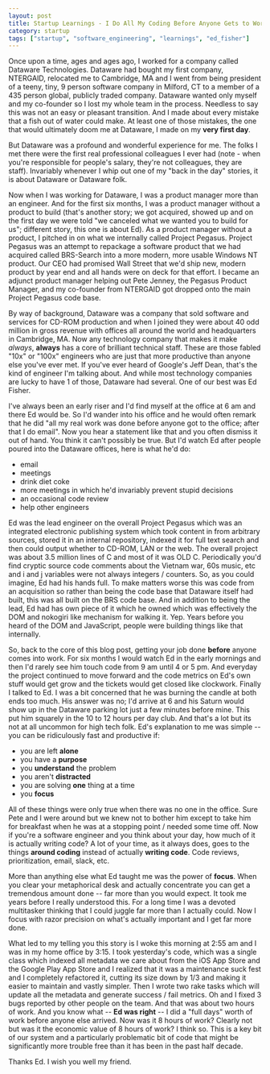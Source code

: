 ```yaml
---
layout: post
title: Startup Learnings - I Do All My Coding Before Anyone Gets to Work or What Ed Fisher Taught Me
category: startup
tags: ["startup", "software_engineering", "learnings", "ed_fisher"]
---
```

Once upon a time, ages and ages ago, I worked for a company called Dataware Technologies.  Dataware had bought my first company, NTERGAID, relocated me to Cambridge, MA and I went from being president of a teeny, tiny, 9 person software company in Milford, CT to a member of a 435 person global, publicly traded company.  Dataware wanted only myself and my co-founder so I lost my whole team in the process.  Needless to say this was not an easy or pleasant transition.  And I made about every mistake that a fish out of water could make.  At least one of those mistakes, the one that would ultimately doom me at Dataware, I made on my **very first day**.  

But Dataware was a profound and wonderful experience for me.  The folks I met there were the first real professional colleagues I ever had (note - when you're responsible for people's salary, they're not colleagues, they are staff).  Invariably whenever I whip out one of my "back in the day" stories, it is about Dataware or Dataware folk. 

Now when I was working for Dataware, I was a product manager more than an engineer.  And for the first six months, I was a product manager without a product to build (that's another story; we got acquired, showed up and on the first day we were told "we canceled what we wanted you to build for us"; different story, this one is about Ed).  As a product manager without a product, I pitched in on what we internally called Project Pegasus.  Project Pegasus was an attempt to repackage a software product that we had acquired called BRS-Search into a more modern, more usable Windows NT product.  Our CEO had promised Wall Street that we'd ship new, modern product by year end and all hands were on deck for that effort.  I became an adjunct product manager helping out Pete Jenney, the Pegasus Product Manager, and my co-founder from NTERGAID got dropped onto the main Project Pegasus code base.

By way of background, Dataware was a company that sold software and services for CD-ROM production and when I joined they were about 40 odd million in gross revenue with offices all around the world and headquarters in Cambridge, MA.  Now any technology company that makes it make *always*, **always** has a core of brilliant technical staff.  These are those fabled "10x" or "100x" engineers who are just that more productive than anyone else you've ever met. If you've ever heard of Google's Jeff Dean, that's the kind of engineer I'm talking about.  And while most technology companies are lucky to have 1 of those, Dataware had several.  One of our best was Ed Fisher.

I've always been an early riser and I'd find myself at the office at 6 am and there Ed would be.  So I'd wander into his office and he would often remark that he did "all my real work was done before anyone got to the office; after that I do email".  Now you hear a statement like that and you often dismiss it out of hand.  You think it can't possibly be true.  But I'd watch Ed after people poured into the Dataware offices, here is what he'd do:

* email
* meetings
* drink diet coke
* more meetings in which he'd invariably prevent stupid decisions
* an occasional code review
* help other engineers

Ed was the lead engineer on the overall Project Pegasus which was an integrated electronic publishing system which took content in from arbitrary sources, stored it in an internal repository, indexed it for full text search and then could output whether to CD-ROM, LAN or the web.  The overall project was about 3.5 million lines of C and most of it was OLD C.  Periodically you'd find cryptic source code comments about the Vietnam war, 60s music, etc and i and j variables were not always integers / counters.  So, as you could imagine, Ed had his hands full.  To make matters worse this was code from an acquisition so rather than being the code base that Dataware itself had built, this was all built on the BRS code base.  And in addition to being the lead, Ed had has own piece of it which he owned which was effectively the DOM and nokogiri like mechanism for walking it.  Yep.  Years before you heard of the DOM and JavaScript, people were building things like that internally.

So, back to the core of this blog post, getting your job done **before** anyone comes into work.  For six months I would watch Ed in the early mornings and then I'd rarely see him touch code from 9 am until 4 or 5 pm.  And everyday the project continued to move forward and the code metrics on Ed's own stuff would get grow and the tickets would get closed like clockwork.  Finally I talked to Ed.  I was a bit concerned that he was burning the candle at both ends too much.  His answer was no; I'd arrive at 6 and his Saturn would show up in the Dataware parking lot just a few minutes before mine. This put him squarely in the 10 to 12 hours per day club.  And that's a lot but its not at all uncommon for high tech folk.  Ed's explanation to me was simple -- you can be ridiculously fast and productive if:

* you are left **alone**
* you have a **purpose**
* you **understand** the problem
* you aren't **distracted**
* you are solving **one** thing at a time
* you **focus**

All of these things were only true when there was no one in the office.  Sure Pete and I were around but we knew not to bother him except to take him for breakfast when he was at a stopping point / needed some time off.  Now if you're a software engineer and you think about your day, how much of it is actually writing code?  A lot of your time, as it always does, goes to the things **around coding** instead of actually **writing code**.  Code reviews, prioritization, email, slack, etc.  

More than anything else what Ed taught me was the power of **focus**.  When you clear your metaphorical desk and actually concentrate you can get a tremendous amount done -- far more than you would expect.  It took me years before I really understood this.  For a long time I was a devoted multitasker thinking that I could juggle far more than I actually could.  Now I focus with razor precision on what's actually important and I get far more done.

What led to my telling you this story is I woke this morning at 2:55 am and I was in my home office by 3:15.  I took yesterday's code, which was a single class which indexed all metadata we care about from the iOS App Store and the Google Play App Store and I realized that it was a maintenance suck fest and I completely refactored it, cutting its size down by 1/3 and making it easier to maintain and vastly simpler.  Then I wrote two rake tasks which will update all the metadata and generate success / fail metrics.  Oh and I fixed 3 bugs reported by other people on the team.  And that was about two hours of work.  And you know what -- **Ed was right** -- I did a "full days" worth of work before anyone else arrived.  Now was it 8 hours of work?  Clearly not but was it the economic value of 8 hours of work?  I think so.  This is a key bit of our system and a particularly problematic bit of code that might be significantly more trouble free than it has been in the past half decade.

Thanks Ed.  I wish you well my friend.